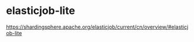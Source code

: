 # elasticjob-lite

https://shardingsphere.apache.org/elasticjob/current/cn/overview/#elasticjob-lite